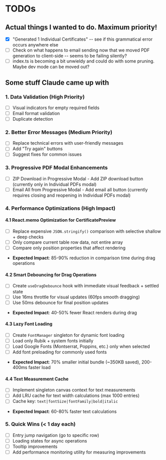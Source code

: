 # TODOs 

## Actual things I wanted to do. Maximum priority!

- [x] "Generated 1 Individual Certificates" -- see if this grammatical error occurs anywhere else
- [ ] Check on what happens to email sending now that we moved PDF generation to client-side -- seems to be failing silently? 
- [ ] index.ts is becoming a bit unwieldy and could do with some pruning. Maybe dev mode can be moved out? 

## Some stuff Claude came up with 

### 1. Data Validation (High Priority)
- [ ] Visual indicators for empty required fields
- [ ] Email format validation
- [ ] Duplicate detection

### 2. Better Error Messages (Medium Priority)
- [ ] Replace technical errors with user-friendly messages
- [ ] Add "Try again" buttons
- [ ] Suggest fixes for common issues

### 3. Progressive PDF Modal Enhancements
- [ ] ZIP Download in Progressive Modal - Add ZIP download button (currently only in Individual PDFs modal)
- [ ] Email All from Progressive Modal - Add email all button (currently requires closing and reopening in Individual PDFs modal)

### 4. Performance Optimizations (High Impact)

#### 4.1 React.memo Optimization for CertificatePreview
- [ ] Replace expensive `JSON.stringify()` comparison with selective shallow + deep checks
- [ ] Only compare current table row data, not entire array
- [ ] Compare only position properties that affect rendering
- **Expected Impact**: 85-90% reduction in comparison time during drag operations

#### 4.2 Smart Debouncing for Drag Operations
- [ ] Create `useDragDebounce` hook with immediate visual feedback + settled state
- [ ] Use 16ms throttle for visual updates (60fps smooth dragging)
- [ ] Use 50ms debounce for final position updates
- **Expected Impact**: 40-50% fewer React renders during drag

#### 4.3 Lazy Font Loading
- [ ] Create `FontManager` singleton for dynamic font loading
- [ ] Load only Rubik + system fonts initially
- [ ] Load Google Fonts (Montserrat, Poppins, etc.) only when selected
- [ ] Add font preloading for commonly used fonts
- **Expected Impact**: 70% smaller initial bundle (~350KB saved), 200-400ms faster load

#### 4.4 Text Measurement Cache
- [ ] Implement singleton canvas context for text measurements
- [ ] Add LRU cache for text width calculations (max 1000 entries)
- [ ] Cache key: `text|fontSize|fontFamily|bold|italic`
- **Expected Impact**: 60-80% faster text calculations

### 5. Quick Wins (< 1 day each)
- [ ] Entry jump navigation (go to specific row)
- [ ] Loading states for async operations
- [ ] Tooltip improvements
- [ ] Add performance monitoring utility for measuring improvements
